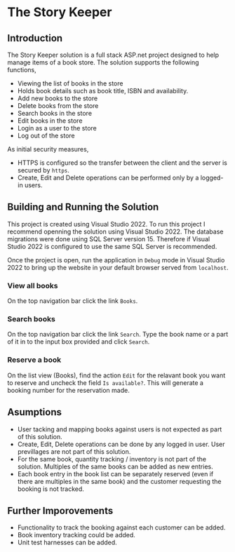 # The Story Keeper

## Introduction

The Story Keeper solution is a full stack ASP.net project designed to help manage items of a book store. The solution supports the following functions,

* Viewing the list of books in the store
* Holds book details such as book title, ISBN and availability.
* Add new books to the store
* Delete books from the store
* Search books in the store
* Edit books in the store
* Login as a user to the store
* Log out of the store

As initial security measures,

* HTTPS is configured so the transfer between the client and the server is secured by `https`.
* Create, Edit and Delete operations can be performed only by a logged-in users.

## Building and Running the Solution

This project is created using Visual Studio 2022. To run this project I recommend openning the solution using Visual Studio 2022. The database migrations were done using SQL Server version 15. Therefore if Visual Studio 2022 is configured to use the same SQL Server is recommended.

Once the project is open, run the application in `Debug` mode in Visual Studio 2022 to bring up the website in your default browser served from `localhost`.

### View all books

On the top navigation bar click the link `Books`.

### Search books

On the top navigation bar click the link `Search`. Type the book name or a part of it in to the input box provided and click `Search`.

### Reserve a book

On the list view (Books), find the action `Edit` for the relavant book you want to reserve and uncheck the field `Is available?`. This will generate a booking number for the reservation made.

## Asumptions

* User tacking and mapping books against users is not expected as part of this solution.
* Create, Edit, Delete operations can be done by any logged in user. User previllages are not part of this solution.
* For the same book, quantity tracking / inventory is not part of the solution. Multiples of the same books can be added as new entries.
* Each book entry in the book list can be separately reserved (even if there are multiples in the same book) and the customer requesting the booking is not tracked.

## Further Imporovements

* Functionality to track the booking against each customer can be added.
* Book inventory tracking could be added.
* Unit test harnesses can be added.
